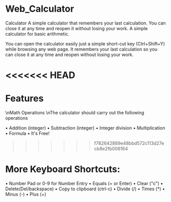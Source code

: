 # Web_Calculator

Calculator
A simple calculator that remembers your last calculation. You can close it at any time and reopen it without losing your work.
A simple calculator for basic arithmetic.

You can open the calculator easily just a simple short-cut key (Ctrl+Shift+Y) while browsing any web page. It remembers your last calculation so you can close it at any time and reopen without losing your work.

# <<<<<<< HEAD

# Features

\nMath Operations
\nThe calculator should carry out the following operations

• Addition (integer)
• Subtraction (integer)
• Integer division 
• Multiplication 
• Formula
• It's Free!

> > > > > > > f782642889e48bbd572c113d27ecb8e2fb006164

# More Keyboard Shortcuts:

• Number Pad or 0-9 for Number Entry
• Equals (= or Enter)
• Clear ("c")
• Delete(Del/backspace)
• Copy to clipboard (ctrl-c)
• Divide (/)
• Times (\*)
• Minus (-)
• Plus (+)
